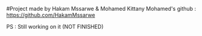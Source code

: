 #Project made by Hakam Mssarwe & Mohamed Kittany
Mohamed's github : https://github.com/HakamMssarwe

PS : Still working on it (NOT FINISHED)
